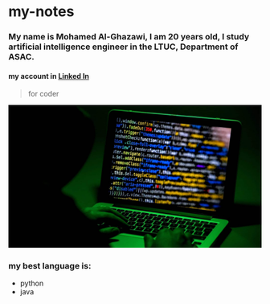 # my-notes


### My name is Mohamed Al-Ghazawi, I am 20 years old, I study **artificial intelligence engineer** in the LTUC, Department of ASAC.

#### my account in [Linked In](https://www.linkedin.com/in/mohammad-alghzawi-1b0297232/)

> for coder

![coder](./MyImage/hacker-scaled-e1645110068231.jpg)

### my best language is:
* python
* java
